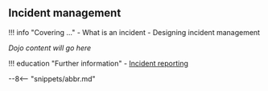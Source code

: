 <!-- SPDX-License-Identifier: CC-BY-4.0 -->
<!-- Copyright Contributors to the Egeria project. -->

## Incident management

!!! info "Covering ..."
    - What is an incident
    - Designing incident management

*Dojo content will go here*

!!! education "Further information"
    - [Incident reporting](/guides/planning/incident-reporting/overview)


--8<-- "snippets/abbr.md"